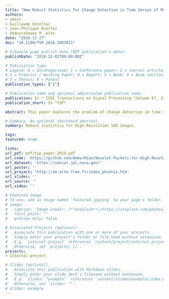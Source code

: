 ```yaml
---
title: "New Robust Statistics for Change Detection in Time Series of Multivariate SAR Images"
authors:
- admin
- Guillaume Ginolhac
- Jean-Philippe Ovarlez
- Abdourahmane M. Atto
date: "2018-11-27"
doi: "10.1109/TSP.2018.2883011"

# Schedule page publish date (NOT publication's date).
publishDate: "2018-12-01T00:00:00Z"

# Publication type.
# Legend: 0 = Uncategorized; 1 = Conference paper; 2 = Journal article;
# 3 = Preprint / Working Paper; 4 = Report; 5 = Book; 6 = Book section;
# 7 = Thesis; 8 = Patent
publication_types: ["2"]

# Publication name and optional abbreviated publication name.
publication: In * IEEE Transactions on Signal Processing (Volume 67, Issue 2, Jan. 15 2019)*
publication_short: In *TSP*

abstract: This paper explores the problem of change detection in time series of heterogeneous multivariate synthetic aperture radar images. Classical change detection schemes have modeled the data as a realization of Gaussian random vectors and have derived statistical tests under this assumption. However, when considering high-resolution images, the heterogeneous behavior of the scatterers is not well described by a Gaussian model. In this paper, the data model is extended to spherically invariant random vectors where the heterogeneity of the images is accounted for through a deterministic texture parameter. Then, three separate detection problems are considered and generalized likelihood ratio test technique is used to derive statistical tests for each problem. The constant false alarm rate property of the new statistics are studied both theoretically and through simulation. Finally, the performance of the new statistics are studied both in simulation and on real synthetic aperture radar data and compared to Gaussian-derived ones. The study yields promising results when the data are heterogeneous.

# Summary. An optional shortened abstract.
summary: Robust statistics for High-Resolution SAR images.

tags:
featured: true

links:
url_pdf: pdf/tsp_paper_2019.pdf
url_code: 'https://github.com/AmmarMian/Wavelet-Packets-for-High-Resolution-SAR-images'
url_dataset: 'https://uavsar.jpl.nasa.gov/'
url_poster: ''
url_project: 'http://am.atto.free.fr/index_phoenix.htm'
url_slides: ''
url_source: ''
url_video: ''

# Featured image
# To use, add an image named `featured.jpg/png` to your page's folder. 
# image:
#   caption: 'Image credit: [**Unsplash**](https://unsplash.com/photos/pLCdAaMFLTE)'
#   focal_point: ""
#   preview_only: false

# Associated Projects (optional).
#   Associate this publication with one or more of your projects.
#   Simply enter your project's folder or file name without extension.
#   E.g. `internal-project` references `content/project/internal-project/index.md`.
#   Otherwise, set `projects: []`.
projects:
- internal-project

# Slides (optional).
#   Associate this publication with Markdown slides.
#   Simply enter your slide deck's filename without extension.
#   E.g. `slides: "example"` references `content/slides/example/index.md`.
#   Otherwise, set `slides: ""`.
# slides: example
---
```



